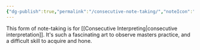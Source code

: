 ```yaml
---
{"dg-publish":true,"permalink":"/consecutive-note-taking/","noteIcon":"2"}
---
```


This form of note-taking is for [[Consecutive Interpreting\|consecutive interpretation]]. It's such a fascinating art to observe masters practice, and a difficult skill to acquire and hone.